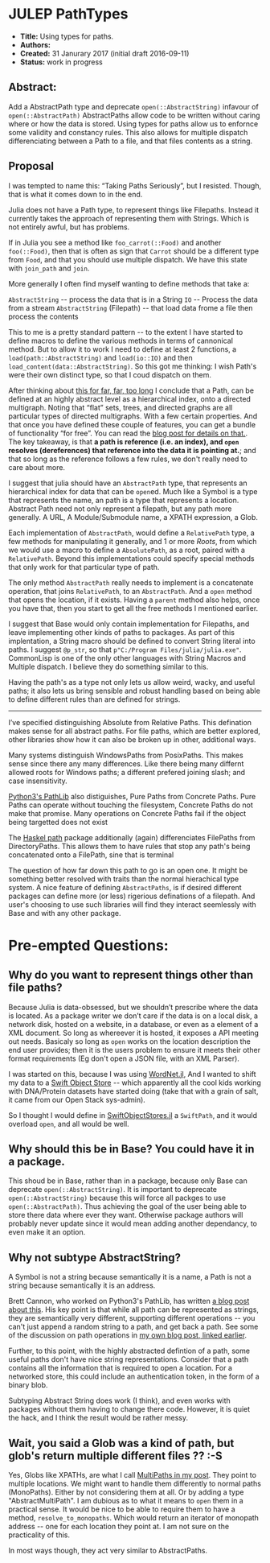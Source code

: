 # JULEP PathTypes

- **Title:** Using types for paths. 
- **Authors:** 
- **Created:** 31 Janurary 2017 (initial draft 2016-09-11)
- **Status:** work in progress

## Abstract:

Add a AbstractPath type  and deprecate  `open(::AbstractString)` infavour of `open(::AbstractPath)`
AbstractPaths allow code to be written without caring where or how the data is stored.
Using types for paths allow us to enfornce some validity and constancy rules.
This also allows for multiple dispatch differenciating between a Path to a file, and that files contents as a string.

## Proposal

I was tempted to name this: “Taking Paths Seriously”, but I resisted.
Though, that is what it comes down to in the end.

Julia does not have a Path type, to represent things like Filepaths.
Instead it currently takes the approach of representing them with Strings.
Which is not entirely awful, but has problems.

If in Julia you see a method like `foo_carrot(::Food)` and another `foo(::Food)`, then that is often as sign that `Carrot` should be a different type from `Food`, and that you should use multiple dispatch. We have this state with `join_path` and `join`.

More generally I often find myself wanting to define methods that take a:

`AbstractString` -- process the data that is in a String
`IO` -- Process the data from a stream
`AbstractString` (Filepath) --  that load data frome a file then process the contents

This to me is a pretty standard pattern -- to the extent I have started to define macros to define the various methods in terms of cannonical method.
But to allow it to work I need to define at least 2 functions, a `load(path::AbstractString)` and `load(io::IO)` and then `load_content(data::AbstractString)`.
So this got me thinking: I wish Path's were their own distinct type, so that I coud dispatch on them.



After thinking about [this for far, far, too long](http://white.ucc.asn.au/2016/09/14/an-algebraic-structure-for-path-schema-take2.html)
I conclude that a Path, can be defined at an highly abstract level as a hierarchical index, onto a directed multigraph. Noting that “flat” sets, trees, and directed graphs are all particular types of directed multigraphs. With a few certain properties.
And that once you have defined these couple of features, you can get a bundle of functionality “for free”. You can read the [blog post for details on that.](http://white.ucc.asn.au/2016/09/14/an-algebraic-structure-for-path-schema-take2.html). The  key takeaway, is that **a path is reference (i.e. an index), and `open` resolves (dereferences) that reference into the data it is pointing at.**; and that so long as the reference follows a few rules, we don't really need to care about more.

I suggest that julia should have an `AbstractPath` type, that represents an hierarchical index for data that can be `open`ed. Much like a Symbol is a type that represents the name, an path is a type that represents a location.
Abstract Path need not only represent a filepath, but any path more generally.
A URL, A Module/Submodule name, a XPATH expression, a Glob.

Each implementation of `AbstractPath`, would define a `RelativePath` type, a few methods for manipulating it generally, and 1 or more *Roots*, from which we would use a macro to define a `AbsolutePath`, as a root, paired with a `RelativePath`. Beyond this implementations could specify special methods that only work for that particular type of path.

The only method `AbstractPath` really needs to implement is a concatenate operation, that joins `RelativePath`, to an `AbstractPath`. And a `open` method that opens the location, if it exists.
Having a `parent` method also helps, once you have that, then you start to get all the free methods I mentioned earlier.

I suggest that Base would only contain implementation for Filepaths, and leave implementing other kinds of paths to packages.
As part of this implentation, a String macro should be defined to convert String literal into paths. I suggest `@p_str`, so that `p"C:/Program Files/julia/julia.exe"`.
CommonLisp is one of the only other languages with String Macros and Multiple dispatch. I believe they do something similar to this.

Having the path's as a type not only lets us allow weird, wacky, and useful paths; it also lets us bring sensible and robust handling based on being able to define different rules than are defined for strings. 

---

I’ve  specified distinguishing Absolute from Relative Paths.
This defination makes sense for all abstract paths.
For file paths, which are better explored, other libraries
show how it can also be broken up in other, additional  ways.


Many systems distinguish WindowsPaths from PosixPaths.
This makes sense since there any many differences. 
Like there being many differnt allowed roots for Windows paths; a different prefered joining slash; and case insensitivity.

[Python3's PathLib](https://docs.python.org/3/library/pathlib.html) also distiguishes, Pure Paths from Concrete Paths.
Pure Paths can operate without touching the filesystem, Concrete Paths do not make that promise.
Many operations on Concrete Paths fail if the object being targetted does not exist


The [Haskel path](https://hackage.haskell.org/package/path) package additionally (again) differenciates FilePaths from DirectoryPaths. This allows them to have rules that stop any path's being concatenated onto a FilePath, sine that is terminal

The question of how far down this path to go is an open one.
It might be something better resolved with traits than the normal hierachical type system.
A nice feature of defining `AbstractPaths`, is if desired different packages can define more (or less) rigerious definations of a filepath. And user's choosing to use such libraries will find they interact seemlessly with Base and with any other package.


# Pre-empted Questions:

## Why do you want to represent things other than file paths?


Because Julia is data-obsessed, but we shouldn’t prescribe where the data is located.
As a package writer we don’t care if the data is on a local disk, a network disk, hosted on a website, in a database, or even as a element of a XML document. So long as whereever it is hosted, it exposes a API meeting out needs. 
Basicaly so long as `open` works on the location description the end user provides; then it is the users problem to ensure it meets their other format requirements (Eg don't open a JSON file, with an XML Parser).

I was started on this, because I was using [WordNet.jl](https://github.com/jbn/WordNet.jl),
And I wanted to shift my data to a [Swift Object Store](http://docs.openstack.org/developer/swift/) -- which apparently all the cool kids working with DNA/Protein datasets have started doing (take that with a grain of salt, it came from our Open Stack sys-admin).

So I thought I would define in [SwiftObjectStores.jl](https://github.com/oxinabox/SwiftObjectStores.jl/) a `SwiftPath`, and it would overload `open`, and all would be well.


## Why should this be in Base? You could have it in a package.

This shoud be in Base, rather than in a package, because only Base can deprecate `open(::AbstractString)`.
It is important to deprecate `open(::AbstractString)` because this will force all packges to use `open(::AbstractPath)`.
Thus achieving the goal of the user being able to store there data where ever they want.
Otherwise package authors will probably never update since it would mean adding another dependancy, to even make it an option.

## Why not subtype AbstractString?
A Symbol is not a string because semantically it is a name, a Path is not a string because semantically it is an address.

Brett Cannon, who worked on Python3's PathLib, has written [a blog post about this](https://snarky.ca/why-pathlib-path-doesn-t-inherit-from-str/).
His key point is that while all path can be represented as strings, they are semantically very different, supporting different operations -- you can't just append a random string to a path, and get back a path. See some of the discussion on path operations in [my own blog post, linked earlier](http://white.ucc.asn.au/2016/09/14/an-algebraic-structure-for-path-schema-take2.html).


Further, to this point, with the highly abstracted defintion of a path, some useful paths don't have nice string representations.
Consider that a path contains all the information that is required to open a location.
For a networked store, this could include an authentication token, in the form of a binary blob.

Subtyping Abstract String does work (I think), and even works with packages without them having to change there code.
However, it is quiet the hack, and I think the result would be rather messy.

## Wait, you said a Glob was a kind of path, but glob's return multiple different files ?? :-S

Yes, Globs like XPATHs, are what I call [MultiPaths in my post](http://white.ucc.asn.au/2016/09/14/an-algebraic-structure-for-path-schema-take2.html).
They point to multiple locations.
We might want to handle them differently to normal  paths (MonoPaths).
Either by not considering them at all.
Or by adding a type "AbstractMultiPath".
I am dubious as to what it means to `open` them in a practical sense.
It would be nice to be able to require them to have a method, `resolve_to_monopaths`.
Which would return an iterator of monopath address -- one for each location they point at.
I am not sure on the practicality of this.

In most ways though, they act very similar to AbstractPaths.
